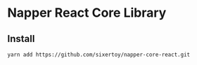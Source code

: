 # Napper React Core Library

## Install

```bash
yarn add https://github.com/sixertoy/napper-core-react.git
```
